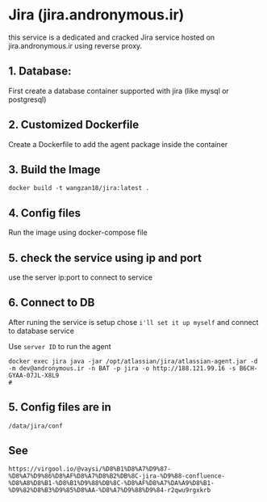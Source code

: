 # Jira (jira.andronymous.ir)

this service is a dedicated and cracked Jira service hosted on jira.andronymous.ir using reverse proxy.


## 1. Database:
First create a database container supported with jira (like mysql or postgresql) 


## 2. Customized Dockerfile
Create a Dockerfile to add the agent package inside the container 

## 3. Build the Image
```shell
docker build -t wangzan18/jira:latest .
```

## 4. Config files
Run the image using docker-compose file

## 5. check the service using ip and port
use the server ip:port to connect to service 

## 6. Connect to DB
After runing the service is setup chose `i'll set it up myself` and connect to database service 


Use `server ID` to run the agent
```shell
docker exec jira java -jar /opt/atlassian/jira/atlassian-agent.jar -d -m dev@andronymous.ir -n BAT -p jira -o http://188.121.99.16 -s B6CH-GYAA-07JL-X8L9
#
```

## 5. Config files are in
```
/data/jira/conf
```

## See
`https://virgool.io/@vaysi/%D8%B1%D8%A7%D9%87-%D8%A7%D9%86%D8%AF%D8%A7%D8%B2%DB%8C-jira-%D9%88-confluence-%D8%A8%D8%B1-%D8%B1%D9%88%DB%8C-%D8%AF%D8%A7%DA%A9%D8%B1-%D9%82%D8%B3%D9%85%D8%AA-%D8%A7%D9%88%D9%84-r2qwu9rgxkrb`
